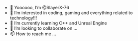 - 👋 Yoooooo, I’m @SlayerX-76
- 👀 I’m interested in coding, gaming and everything related to technology!!!
- 🌱 I’m currently learning C++ and Unreal Engine
- 💞️ I’m looking to collaborate on ...
- 📫 How to reach me ...

<!---
SlayerX-76/SlayerX-76 is a ✨ special ✨ repository because its `README.md` (this file) appears on your GitHub profile.
You can click the Preview link to take a look at your changes.
--->
